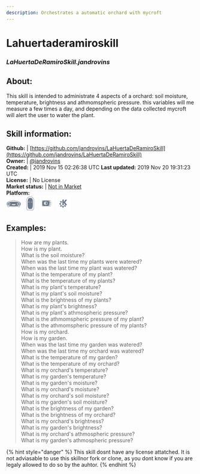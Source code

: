```yaml
--- 
description: Orchestrates a automatic orchard with mycroft
---
```


# Lahuertaderamiroskill  
### _LaHuertaDeRamiroSkill.jandrovins_  
## About:  
This skill is intended to administrate 4 aspects of a orchard: soil moisture, temperature, brightness and athmomspheric pressure. this variables will me measure a few times a day, and depending on the data collected mycroft will alert the user to water the plant.

## Skill information:  
**Github:** | [https://github.com/jandrovins/LaHuertaDeRamiroSkill](https://github.com/jandrovins/LaHuertaDeRamiroSkill)  
**Owner:** | [@jandrovins](https://github.com/jandrovins)  
**Created:** | 2019 Nov 15 02:26:38 UTC  **Last updated:** 2019 Nov 20 19:31:23 UTC  
**License:** | No License  
**Market status:** | [Not in Market](https://market.mycroft.ai/skill/)  
**Platform:**  
 ![](../.gitbook/assets/mark-1-icon.png)  ![](../.gitbook/assets/mark-2-icon.png)  ![](../.gitbook/assets/picroft-icon.png)  ![](../.gitbook/assets/kde.png)   
## Examples:  
> How are my plants.  
> How is my plant.  
> What is the soil moisture?  
> When was the last time my plants were watered?  
> When was the last time my plant was watered?  
> What is the temperature of my plant?  
> What is the temperature of my plants?  
> What is my plant's temperature?  
> What is my plant's soil moisture?  
> What is the brightness of my plants?  
> What is my plant's brightness?  
> What is my plant's athmospheric pressure?  
> What is the athmomspheric pressure of my plant?  
> What is the athmomspheric pressure of my plants?  
> How is my orchard.  
> How is my garden.  
> When was the last time my garden was watered?  
> When was the last time my orchard was watered?  
> What is the temperature of my garden?  
> What is the temperature of my orchard?  
> What is my orchard's temperature?  
> What is my garden's temperature?  
> What is my garden's moisture?  
> What is my orchard's moisture?  
> What is my orchard's soil moisture?  
> What is my garden's soil moisture?  
> What is the brightness of my garden?  
> What is the brightness of my orchard?  
> What is my orchard's brightness?  
> What is my garden's brightness?  
> What is my orchard's athmospheric pressure?  
> What is my garden's athmospheric pressure?  
  
{% hint style="danger" %}
This skill dosnt have any license attatched. It is not adviasable to use this skillnor fork or clone, as you dont know if you are legaly allowed to do so by the auhtor.
{% endhint %}
